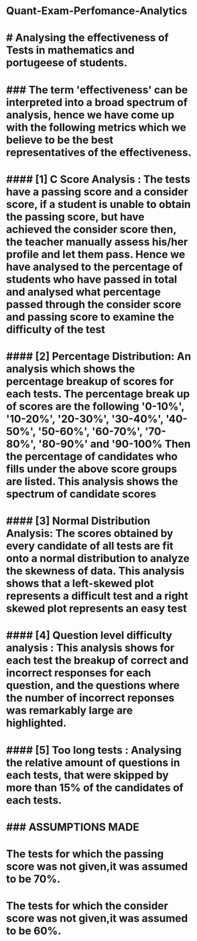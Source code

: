 # Quant-Exam-Perfomance-Analytics

# # Analysing the effectiveness of Tests in mathematics and portugeese of students.
# 
# ### The term 'effectiveness' can be interpreted into a broad spectrum of analysis, hence we have come up with the following metrics which we believe to be the best representatives of the effectiveness.
# 
# #### [1] C Score Analysis : The tests have a passing score and a consider score, if a student is unable to obtain the passing score, but have achieved the consider score then, the teacher manually assess his/her profile and let them pass. Hence we have analysed to the percentage of students who have passed in total and analysed what percentage passed through the consider score and passing score to examine the difficulty of the test
# 
# 
# #### [2] Percentage Distribution: An analysis which shows the percentage breakup of scores for each tests. The percentage break up of scores are the following '0-10%', '10-20%', '20-30%', '30-40%', '40-50%', '50-60%', '60-70%', '70-80%', '80-90%' and  '90-100% Then the percentage of candidates who fills under the above score groups are listed. This analysis shows the spectrum of candidate scores 
# 
# 
# #### [3] Normal Distribution Analysis: The scores obtained by every candidate of all tests are fit onto a normal distribution to analyze the skewness of data. This analysis shows that a left-skewed plot represents a difficult test and a right skewed plot represents an easy test
# 
# #### [4] Question level difficulty analysis : This analysis shows for each test the breakup of correct and incorrect responses for each question, and the questions where the number of incorrect reponses was remarkably large are highlighted.
# 
# #### [5] Too long tests : Analysing the relative amount of questions in each tests, that were skipped by more than 15% of the candidates of each tests.
# 
# ### ASSUMPTIONS MADE
# The tests for which the passing score was not given,it was assumed to be 70%. 
# The tests for which the consider score was not given,it was assumed to be 60%. 










